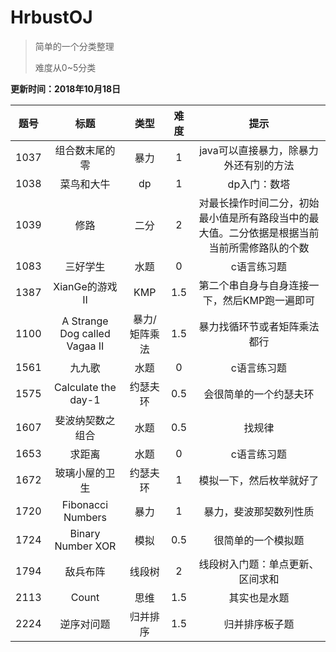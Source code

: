 # HrbustOJ

>简单的一个分类整理
>
>难度从0~5分类

**更新时间：2018年10月18日**


|题号|标题|类型|难度|提示|
|:---:|:---:|:----:|:---:|:---:|
|1037|组合数末尾的零|暴力|1|java可以直接暴力，除暴力外还有别的方法|
|1038|菜鸟和大牛|dp|1|dp入门：数塔|
|1039|修路|二分|2|对最长操作时间二分，初始最小值是所有路段当中的最大值。二分依据是根据当前当前所需修路队的个数|
|1083|三好学生|水题|0|c语言练习题|
|1387|XianGe的游戏II|KMP|1.5|第二个串自身与自身连接一下，然后KMP跑一遍即可|
|1100|A Strange Dog called Vagaa II|暴力/矩阵乘法|1.5|暴力找循环节或者矩阵乘法都行|
|1561|九九歌|水题|0|c语言练习题|
|1575|Calculate the day-1|约瑟夫环|0.5|会很简单的一个约瑟夫环|
|1607|斐波纳契数之组合|水题|0.5|找规律|
|1653|求距离|水题|0|c语言练习题|
|1672|玻璃小屋的卫生|约瑟夫环|1|模拟一下，然后枚举就好了|
|1720|Fibonacci Numbers|暴力|1|暴力，斐波那契数列性质|
|1724|Binary Number XOR|模拟|0.5|很简单的一个模拟题|
|1794|敌兵布阵|线段树|2|线段树入门题：单点更新、区间求和|
|2113|Count|思维|1.5|其实也是水题|
|2224|逆序对问题|归并排序|1.5|归并排序板子题|